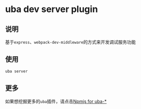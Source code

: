 # uba dev server plugin

## 说明

基于`express`、`webpack-dev-middleware`的方式来开发调试服务功能

## 使用


```bash
uba server
```



## 更多

如果想挖掘更多的`uba`插件，请点击[Npmjs for uba-*](https://www.npmjs.com/search?q=uba-)

